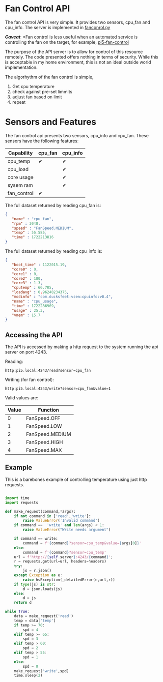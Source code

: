 # Fan Control API
The fan control API is very simple. It provides two sensors, cpu_fan and cpu_info. The server is implemented in [fanconrol.py](fancontrol.py)

***Caveat***: *Fan control is less useful when an automated service is controlling the fan on the target, for example, [pi5-fan-control](https://github.com/nicciniamh/pi5-fan-control)

The purpose of the API server is to allow for control of this resource remotely. The code presented offers nothing in terms of security. While this is acceptable in my home environment, this is not an ideal outside world implementation. 

The algorhythm of the fan control is simple, 

1. Get cpu temperature
2. check against pre-set limmits
3. adjust fan based on limit
4. repeat

# Sensors and Features

The fan control api presents two sensors, cpu_info and cpu_fan. These sensors have the following features: 

|Capability|cpu_fan   |cpu_info |
|-------------|-------|---------|
| cpu_temp    |   ✔︎   |     ✔︎  |
| cpu_load    |       |     ✔︎  |
| core usage  |       |     ✔︎  |
| sysem ram   |       |     ✔︎  |
| fan_control |   ✔︎   |        |


The full dataset returned by reading cpu_fan is:

```json
{
   "name" : "cpu_fan",
   "rpm" : 3040,
   "speed" : "FanSpeed.MEDIUM",
   "temp" : 56.585,
   "time" : 1722213816
}
```

The full dataset returned by reading cpu_info is:

```json
{
   "boot_time" : 1122015.19,
   "core0" : 0,
   "core1" : 0,
   "core2" : 100,
   "core3" : 1.3,
   "cputemp" : 66.705,
   "loadavg" : 0.96240234375,
   "modinfo" : "com.ducksfeet:vsen:cpuinfo:v0.4",
   "name" : "cpu_usage",
   "time" : 1722286969,
   "usage" : 25.3,
   "vmem" : 15.7
}
```

## Accessing the API
The API is accessed by making a http request to the system running the api server on port 4243.

Reading: 

`http:pi5.local:4243/read?sensor=cpu_fan`

Writing (for fan control):

`http:pi5.local:4243/write?sensor=cpu_fan&value=1`

Valid values are: 

|Value|Function           |
|-----|-------------------|
|  0  | FanSpeed.OFF      |
|  1  | FanSpeed.LOW      |
|  2  | FanSpeed.MEDIUM   |
|  3  | FanSpeed.HIGH     |
|  4  | FanSpeed.MAX      |

## Example

This is a barebones example of controlling temperature using just http requests. 

```python

import time
import requests

def make_request(command,*args):
	if not command in ['read','write']:
		raise ValueError('Invalid command')
	if command ==  'write' and len(args) < 1:
		raise ValueError("Write needs argument")

	if command == write:
		command = f'{command}?sensor=cpu_temp&value={args[0]}'
	else:
		command = f'{command}?sensor=cpu_temp'
	url = f'http://{self.server}:4243/{command}';
	r = requests.get(url=url, headers=headers)
	try:
		js = r.json()
	except Exception as e:
		raise hsException(_detailedError(e,url,r))
	if type(js) is str:
		d = json.loads(js)
	else:
		d = js
	return d

while True:
	data = make_request('read')
	temp = data['temp']
	if temp >= 70:
		spd = 4
	elif temp >= 65:
		spd = 3
	elif temp > 60:
		spd = 2
	elif temp > 55:
		spd = 1
	else:
		spd = 0
	make_request('write',spd)
	time.sleep(2)
```
